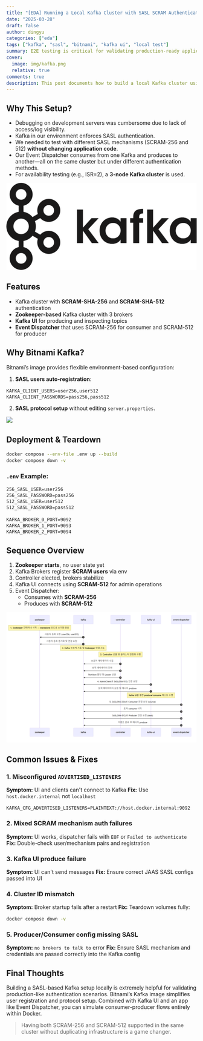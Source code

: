 ```yaml
---
title: "[EDA] Running a Local Kafka Cluster with SASL SCRAM Authentication (Docker Compose)"
date: "2025-03-28"
draft: false
author: dingyu
categories: ["eda"]
tags: ["kafka", "sasl", "bitnami", "kafka ui", "local test"]
summary: E2E testing is critical for validating production-ready applications. But how do you simulate a secure Kafka environment locally—especially with SASL authentication? This post demonstrates how to spin up a Kafka cluster with both SCRAM-SHA-256 and SCRAM-SHA-512 using Docker Compose.
cover:
  image: img/kafka.png
  relative: true
comments: true
description: This post documents how to build a local Kafka cluster using Docker Compose that supports both SCRAM-SHA-256 and SCRAM-SHA-512 SASL authentication mechanisms, enabling secure, production-like testing for applications like event dispatchers—all without modifying code or relying on external infrastructure.
---
```


## Why This Setup?

- Debugging on development servers was cumbersome due to lack of access/log visibility.
- Kafka in our environment enforces SASL authentication.
- We needed to test with different SASL mechanisms (SCRAM-256 and 512) **without changing application code**.
- Our Event Dispatcher consumes from one Kafka and produces to another—all on the same cluster but under different authentication methods.
- For availability testing (e.g., ISR=2), a **3-node Kafka cluster** is used.

![](img/kafka.png)

## Features

- Kafka cluster with **SCRAM-SHA-256** and **SCRAM-SHA-512** authentication
- **Zookeeper-based** Kafka cluster with 3 brokers
- **Kafka UI** for producing and inspecting topics
- **Event Dispatcher** that uses SCRAM-256 for consumer and SCRAM-512 for producer

## Why Bitnami Kafka?

Bitnami’s image provides flexible environment-based configuration:

1. **SASL users auto-registration**:
```env
KAFKA_CLIENT_USERS=user256,user512
KAFKA_CLIENT_PASSWORDS=pass256,pass512
```
2. **SASL protocol setup** without editing `server.properties`.

![](img/kafka-ui.png)

## Deployment & Teardown
```bash
docker compose --env-file .env up --build
docker compose down -v
```

### `.env` Example:
```env
256_SASL_USER=user256
256_SASL_PASSWORD=pass256
512_SASL_USER=user512
512_SASL_PASSWORD=pass512

KAFKA_BROKER_0_PORT=9092
KAFKA_BROKER_1_PORT=9093
KAFKA_BROKER_2_PORT=9094
```

## Sequence Overview

1. **Zookeeper starts**, no user state yet
2. Kafka Brokers register **SCRAM users** via env
3. Controller elected, brokers stabilize
4. Kafka UI connects using **SCRAM-512** for admin operations
5. Event Dispatcher:
   - Consumes with **SCRAM-256**
   - Produces with **SCRAM-512**

![](image.png)

## Common Issues & Fixes

### 1. Misconfigured `ADVERTISED_LISTENERS`
**Symptom:** UI and clients can't connect to Kafka
**Fix:** Use `host.docker.internal` not `localhost`

```env
KAFKA_CFG_ADVERTISED_LISTENERS=PLAINTEXT://host.docker.internal:9092
```

### 2. Mixed SCRAM mechanism auth failures
**Symptom:** UI works, dispatcher fails with `EOF` or `Failed to authenticate`
**Fix:** Double-check user/mechanism pairs and registration

### 3. Kafka UI produce failure
**Symptom:** UI can't send messages
**Fix:** Ensure correct JAAS SASL configs passed into UI

### 4. Cluster ID mismatch
**Symptom:** Broker startup fails after a restart
**Fix:** Teardown volumes fully:
```bash
docker compose down -v
```

### 5. Producer/Consumer config missing SASL
**Symptom:** `no brokers to talk to` error
**Fix:** Ensure SASL mechanism and credentials are passed correctly into the Kafka config

## Final Thoughts

Building a SASL-based Kafka setup locally is extremely helpful for validating production-like authentication scenarios. Bitnami’s Kafka image simplifies user registration and protocol setup. Combined with Kafka UI and an app like Event Dispatcher, you can simulate consumer-producer flows entirely within Docker.

> Having both SCRAM-256 and SCRAM-512 supported in the same cluster without duplicating infrastructure is a game changer.

